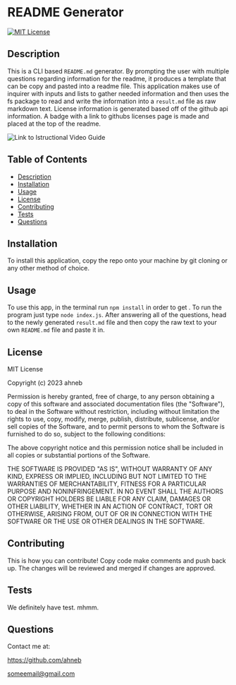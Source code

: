 # README Generator
[![MIT License](https://img.shields.io/badge/license-MIT%20License-blue.svg)](https://choosealicense.com/licenses/mit)
## Description
This is a CLI based `README.md` generator. By prompting the user with multiple questions regarding information for the readme, it produces a template that can be copy and pasted into a readme file. This application makes use of inquirer with inputs and lists to gather needed information and then uses the fs package to read and write the information into a `result.md` file as raw markdown text. License information is generated based off of the github api information. A badge with a link to githubs licenses page is made and placed at the top of the readme.

![Link to Istructional Video Guide]()

## Table of Contents
- [Description](#description)
- [Installation](#installation)
- [Usage](#usage)
- [License](#license)
- [Contributing](#contributing)
- [Tests](#tests)
- [Questions](#questions)

## Installation
To install this application, copy the repo onto your machine by git cloning or any other method of choice.

## Usage
To use this app, in the terminal run `npm install` in order to get . To run the program just type `node index.js`. After answering all of the questions, head to the newly generated `result.md` file and then copy the raw text to your own `README.md` file and paste it in.

## License
MIT License

Copyright (c) 2023 ahneb

Permission is hereby granted, free of charge, to any person obtaining a copy
of this software and associated documentation files (the "Software"), to deal
in the Software without restriction, including without limitation the rights
to use, copy, modify, merge, publish, distribute, sublicense, and/or sell
copies of the Software, and to permit persons to whom the Software is
furnished to do so, subject to the following conditions:

The above copyright notice and this permission notice shall be included in all
copies or substantial portions of the Software.

THE SOFTWARE IS PROVIDED "AS IS", WITHOUT WARRANTY OF ANY KIND, EXPRESS OR
IMPLIED, INCLUDING BUT NOT LIMITED TO THE WARRANTIES OF MERCHANTABILITY,
FITNESS FOR A PARTICULAR PURPOSE AND NONINFRINGEMENT. IN NO EVENT SHALL THE
AUTHORS OR COPYRIGHT HOLDERS BE LIABLE FOR ANY CLAIM, DAMAGES OR OTHER
LIABILITY, WHETHER IN AN ACTION OF CONTRACT, TORT OR OTHERWISE, ARISING FROM,
OUT OF OR IN CONNECTION WITH THE SOFTWARE OR THE USE OR OTHER DEALINGS IN THE
SOFTWARE.


## Contributing
This is how you can contribute! Copy code make comments and push back up. The changes will be reviewed and merged if changes are approved.

## Tests
We definitely have test. mhmm.

## Questions
Contact me at:

https://github.com/ahneb

someemail@gmail.com
